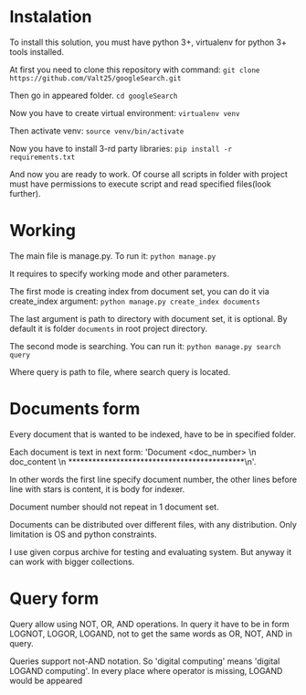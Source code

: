 # Instalation

To install this solution, you must have python 3+, virtualenv for python 3+  tools installed.

At first you need to clone this repository with command: `git clone https://github.com/Valt25/googleSearch.git`

Then go in appeared folder. `cd googleSearch`

Now you have to create virtual environment: `virtualenv venv`

Then activate venv: `source venv/bin/activate`

Now you have to install 3-rd party libraries: `pip install -r requirements.txt`

And now you are ready to work. Of course all scripts in folder with project must have permissions to execute script and read specified files(look further).


# Working

The main file is manage.py. To run it: `python manage.py`

It requires to specify working mode and other parameters.

The first mode is creating index from document set, you can do it via create_index argument: `python manage.py create_index documents`

The last argument is path to directory with document set, it is optional. By default it is folder `documents` in root project directory.

The second mode is searching. You can run it: `python manage.py search query`

Where query is path to file, where search query is located.

# Documents form
Every document that is wanted to be indexed, have to be in specified folder.

Each document is text in next form: 'Document <doc_number> \n doc_content \n ********************************************\n'.

In other words the first line specify document number, the other lines before line with stars is content, it is body for indexer.

Document number should not repeat in 1 document set.

Documents can be distributed over different files, with any distribution. Only limitation is OS and python constraints.

I use given corpus archive for testing and evaluating system. But anyway it can work with bigger collections.


# Query form

Query allow using NOT, OR, AND operations. In query it have to be in form LOGNOT, LOGOR, LOGAND, not to get the same words as OR, NOT, AND in query.

Queries support not-AND notation. So 'digital computing' means 'digital LOGAND computing'. In every place where operator is missing, LOGAND would be appeared

